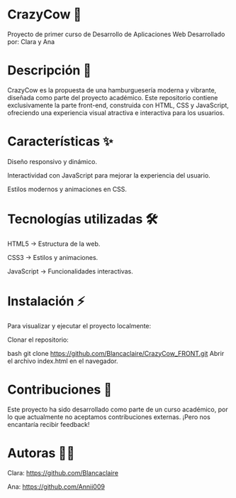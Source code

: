  # CrazyCow 🍔
Proyecto de primer curso de Desarrollo de Aplicaciones Web Desarrollado por: Clara y Ana

 # Descripción 📜
CrazyCow es la propuesta de una hamburguesería moderna y vibrante, diseñada como parte del proyecto académico. Este repositorio contiene exclusivamente la parte front-end, construida con HTML, CSS y JavaScript, ofreciendo una experiencia visual atractiva e interactiva para los usuarios.

 # Características ✨
Diseño responsivo y dinámico.

Interactividad con JavaScript para mejorar la experiencia del usuario.

Estilos modernos y animaciones en CSS.

# Tecnologías utilizadas 🛠️
HTML5 → Estructura de la web.

CSS3 → Estilos y animaciones.

JavaScript → Funcionalidades interactivas.

# Instalación ⚡
Para visualizar y ejecutar el proyecto localmente:

Clonar el repositorio:

bash
git clone https://github.com/Blancaclaire/CrazyCow_FRONT.git
Abrir el archivo index.html en el navegador.

# Contribuciones 📝
Este proyecto ha sido desarrollado como parte de un curso académico, por lo que actualmente no aceptamos contribuciones externas. ¡Pero nos encantaría recibir feedback!

# Autoras 👩‍💻
Clara: https://github.com/Blancaclaire

Ana: https://github.com/Annii009